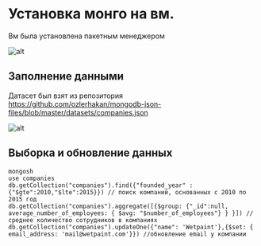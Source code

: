 # Установка монго на вм.
Вм была установлена пакетным менеджером

![alt](https://imgur.com/cZrhpkL)

## Заполнение данными
Датасет был взят из репозитория <https://github.com/ozlerhakan/mongodb-json-files/blob/master/datasets/companies.json>

![alt](https://imgur.com/gdxSF1y)

## Выборка и обновление данных
```
mongosh
use companies
db.getCollection("companies").find({"founded_year" : {"$gte":2010,"$lte":2015}}) // поиск компаний, основанных с 2010 по 2015 год
db.getCollection("companies").aggregate([{$group: {"_id":null, average_number_of_employees: { $avg: "$number_of_employees"} } }]) // среднее количество сотрудников в компаниях
db.getCollection("companies").updateOne({"name": 'Wetpaint'},{$set: { email_address: 'mail@wetpaint.com'}}) //обновление email у компании
```
